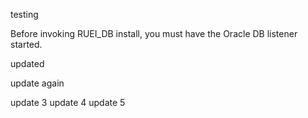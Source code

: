 testing

Before invoking RUEI_DB install, you must have the Oracle DB listener started.

updated

update again

update 3
update 4
update 5
